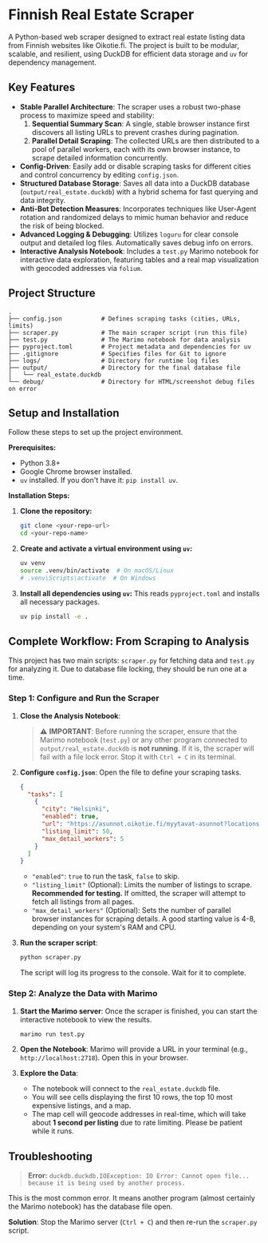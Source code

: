 # Finnish Real Estate Scraper

A Python-based web scraper designed to extract real estate listing data from Finnish websites like Oikotie.fi. The project is built to be modular, scalable, and resilient, using DuckDB for efficient data storage and `uv` for dependency management.

## Key Features

-   **Stable Parallel Architecture**: The scraper uses a robust two-phase process to maximize speed and stability:
    1.  **Sequential Summary Scan**: A single, stable browser instance first discovers all listing URLs to prevent crashes during pagination.
    2.  **Parallel Detail Scraping**: The collected URLs are then distributed to a pool of parallel workers, each with its own browser instance, to scrape detailed information concurrently.
-   **Config-Driven**: Easily add or disable scraping tasks for different cities and control concurrency by editing `config.json`.
-   **Structured Database Storage**: Saves all data into a DuckDB database (`output/real_estate.duckdb`) with a hybrid schema for fast querying and data integrity.
-   **Anti-Bot Detection Measures**: Incorporates techniques like User-Agent rotation and randomized delays to mimic human behavior and reduce the risk of being blocked.
-   **Advanced Logging & Debugging**: Utilizes `loguru` for clear console output and detailed log files. Automatically saves debug info on errors.
-   **Interactive Analysis Notebook**: Includes a `test.py` Marimo notebook for interactive data exploration, featuring tables and a real map visualization with geocoded addresses via `folium`.

## Project Structure

```
.
├── config.json           # Defines scraping tasks (cities, URLs, limits)
├── scraper.py            # The main scraper script (run this file)
├── test.py               # The Marimo notebook for data analysis
├── pyproject.toml        # Project metadata and dependencies for uv
├── .gitignore            # Specifies files for Git to ignore
├── logs/                 # Directory for runtime log files
├── output/               # Directory for the final database file
│   └── real_estate.duckdb
└── debug/                # Directory for HTML/screenshot debug files on error
```

## Setup and Installation

Follow these steps to set up the project environment.

**Prerequisites:**
-   Python 3.8+
-   Google Chrome browser installed.
-   `uv` installed. If you don't have it: `pip install uv`.

**Installation Steps:**

1.  **Clone the repository:**
    ```sh
    git clone <your-repo-url>
    cd <your-repo-name>
    ```

2.  **Create and activate a virtual environment using `uv`:**
    ```sh
    uv venv
    source .venv/bin/activate  # On macOS/Linux
    # .venv\Scripts\activate  # On Windows
    ```

3.  **Install all dependencies using `uv`:**
    This reads `pyproject.toml` and installs all necessary packages.
    ```sh
    uv pip install -e .
    ```

## Complete Workflow: From Scraping to Analysis

This project has two main scripts: `scraper.py` for fetching data and `test.py` for analyzing it. Due to database file locking, they should be run one at a time.

### Step 1: Configure and Run the Scraper

1.  **Close the Analysis Notebook**:
    > ⚠️ **IMPORTANT**: Before running the scraper, ensure that the Marimo notebook (`test.py`) or any other program connected to `output/real_estate.duckdb` is **not running**. If it is, the scraper will fail with a file lock error. Stop it with `Ctrl + C` in its terminal.

2.  **Configure `config.json`**:
    Open the file to define your scraping tasks.
    ```json
    {
      "tasks": [
        {
          "city": "Helsinki",
          "enabled": true,
          "url": "https://asunnot.oikotie.fi/myytavat-asunnot?locations=%5B%5B64,6,%22Helsinki%22%5D%5D&cardType=100",
          "listing_limit": 50,
          "max_detail_workers": 5
        }
      ]
    }
    ```
    -   `"enabled"`: `true` to run the task, `false` to skip.
    -   `"listing_limit"` (Optional): Limits the number of listings to scrape. **Recommended for testing.** If omitted, the scraper will attempt to fetch all listings from all pages.
    -   `"max_detail_workers"` (Optional): Sets the number of parallel browser instances for scraping details. A good starting value is 4-8, depending on your system's RAM and CPU.

3.  **Run the scraper script**:
    ```sh
    python scraper.py
    ```
    The script will log its progress to the console. Wait for it to complete.

### Step 2: Analyze the Data with Marimo

1.  **Start the Marimo server**:
    Once the scraper is finished, you can start the interactive notebook to view the results.
    ```sh
    marimo run test.py
    ```

2.  **Open the Notebook**:
    Marimo will provide a URL in your terminal (e.g., `http://localhost:2718`). Open this in your browser.

3.  **Explore the Data**:
    - The notebook will connect to the `real_estate.duckdb` file.
    - You will see cells displaying the first 10 rows, the top 10 most expensive listings, and a map.
    - The map cell will geocode addresses in real-time, which will take about **1 second per listing** due to rate limiting. Please be patient while it runs.

## Troubleshooting

> **Error:** `duckdb.duckdb.IOException: IO Error: Cannot open file... because it is being used by another process.`

This is the most common error. It means another program (almost certainly the Marimo notebook) has the database file open.

**Solution**: Stop the Marimo server (`Ctrl + C`) and then re-run the `scraper.py` script.